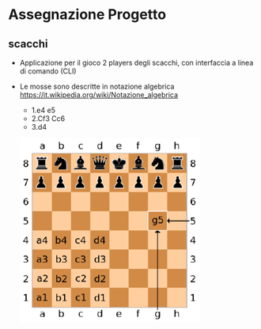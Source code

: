 # Assegnazione Progetto

## scacchi
* Applicazione per il gioco 2 players degli scacchi, con interfaccia a linea di comando (CLI)
* Le mosse sono descritte
in notazione algebrica https://it.wikipedia.org/wiki/Notazione_algebrica
  - 1.e4 e5
  - 2.Cf3 Cc6
  - 3.d4

  ![immagine_1](./res/img/assegnazione-progetto/scacchi.png)